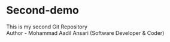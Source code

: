 # Second-demo
This is my second Git Repository
<br>
Author - Mohammad Aadil Ansari (Software Developer & Coder)
